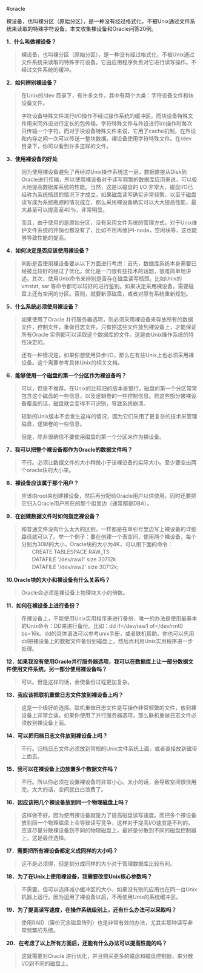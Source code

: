 #oracle

裸设备，也叫裸分区（原始分区），是一种没有经过格式化，不被Unix通过文件系统来读取的特殊字符设备。本文收集裸设备和Oracle问答20例。

**1．什么叫做裸设备？**

> 裸设备，也叫裸分区（原始分区），是一种没有经过格式化，不被Unix通过文件系统来读取的特殊字符设备。它由应用程序负责对它进行读写操作。不经过文件系统的缓冲。

**2．如何辨别裸设备？**

> 在Unix的/dev 目录下，有许多文件，其中有两个大类：字符设备文件和块设备文件。
>
> 字符设备特殊文件进行I/O操作不经过操作系统的缓冲区，而块设备特殊文件用来同外设进行定长的包传输。字符特殊文件与外设进行I/o操作时每次只传输一个字符。而对于块设备特殊文件来说，它用了cache机制，在外设和内存之间一次可以传送一整块数据。裸设备使用字符特殊文件。在/dev 目录下，你可以看到许多这样的文件。

**3．使用裸设备的好处**

> 因为使用裸设备避免了再经过Unix操作系统这一层，数据直接从Disk到Oracle进行传输，所以使用裸设备对于读写频繁的数据库应用来说，可以极大地提高数据库系统的性能。当然，这是以磁盘的 I/O 非常大，磁盘I/O已经称为系统瓶颈的情况下才成立。如果磁盘读写确实非常频繁，以至于磁盘读写成为系统瓶颈的情况成立，那么采用裸设备确实可以大大提高性能，最大甚至可以提高至40％，非常明显。
>
> 而且，由于使用的是原始分区，没有采用文件系统的管理方式，对于Unix维护文件系统的开销也都没有了，比如不用再维护I-node，空闲块等，这也能够导致性能的提高。

**4．如何决定是否应该使用裸设备？**

> 判断是否使用裸设备要从以下方面进行考虑：首先，数据库系统本身需要已经被比较好的经过了优化。优化是一门很有些技术的话题，很难简单地讲述。其次，使用Unix命令来辨别是否存在磁盘读写瓶颈。比如Unix的vmstat, sar 等命令都可以较好的进行鉴别。如果决定采用裸设备，需要磁盘上还有空闲的分区。否则，就要新添磁盘，或者对原有系统重新规划。

**5．什么系统必须使用裸设备？**

> 如果使用了Oracle 并行服务器选项，则必须采用裸设备来存放所有的数据文件，控制文件，重做日志文件。只有把这些文件放到裸设备上，才能保证所有Oracle 实例都可以读取这个数据库的文件。这是由Unix操作系统的特性决定的。
>
> 还有一种情况是，如果你想使用异步I/O，那么在有些Unix上也必须采用裸设备。这个需要参考具体Unix的相关文档。

**6．能够使用一个磁盘的第一个分区作为裸设备吗？**

> 可以，但是不推荐。在Unix的比较旧的版本是银行，磁盘的第一个分区常常包含这个磁盘的一些信息，以及逻辑卷的一些控制信息。若这些部分被裸设备覆盖的话，磁盘就会变得不可识别，导致系统崩溃。
>
> 较新的Unix版本不会发生这样的情况，因为它们采用了更复杂的技术来管理磁盘，逻辑卷的一些信息。
>
> 但是，除非很确信不要使用磁盘的第一个分区来作为裸设备。

**7．我可以把整个裸设备都作为Oracle的数据文件吗？**

> 不行。必须让数据文件的大小稍微小于该裸设备的实际大小。至少要空出两个oracle块的大小来。

**8．裸设备应该属于那个用户？**

> 应该由root来创建裸设备，然后再分配给Oracle用户以供使用。同时还要把它归入Oracle用户所在的那个组里边（通常都是DBA）。

**9．在创建数据文件时如何指定裸设备？**

> 和普通文件没有什么太大的区别，一样都是在单引号里边写上裸设备的详细路径就可以了。举一个例子：要在创建一个表空间，使用两个裸设备，每个分别为30M的大小，Oracle块的大小为4K，可以用下面的命令：  
> 　　CREATE TABLESPACE RAW_TS  
> 　　DATAFILE '/dev/raw1' size 30712k  
> 　　DATAFILE '/dev/raw2' size 30712k;

**10.Oracle块的大小和裸设备有什么关系吗？**

> Oracle会必须是裸设备上物理块大小的倍数。

**11．如何在裸设备上进行备份？**

> 在裸设备上，不能使用Unix实用程序来进行备份，唯一的办法是使用最基本的Unix命令：DD来进行备份。比如：dd if=/dev/raw1 of=/dev/rmt0 bs=16k。dd的具体语法可以参考unix手册，或者联机帮助。你也可以先用dd把裸设备上的数据文件备份到磁盘上，然后再利用Unix实用程序进一步处理。

**12．如果我没有使用Oracle并行服务器选项，我可以在数据库上让一部分数据文件使用文件系统，另一部分使用裸设备吗？**

> 可以。但是这样的话，会使备份过程更加复杂。

**13．我应该把联机重做日志文件放到裸设备上吗？**

> 这是一个极好的选择。联机重做日志文件是写操作非常频繁的文件，放到裸设备上非常合适。如果你使用了并行服务器选项，那么联机重做日志文件必须放到裸设备上面。

**14．可以把归档日志文件放到裸设备上吗？**

> 不行。归档日志文件必须放到常规的Unix文件系统上面，或者直接放到磁带上面去。

**15．我可以在裸设备上边放置多个数据文件吗？**

> 不行。所以你必须在设置裸设备时非常小心。太小的话，会导致空间很快用完，太大的话，空间就白白浪费了。

**16．因应该把几个裸设备放到同一个物理磁盘上吗？**

> 这样做不好。因为使用裸设备就是为了提高磁盘读写速度。而把多个裸设备放到同一个物理磁盘上会导致读写竞争，这样对于提高I/O速度是不利的。应该尽量分散裸设备到不同的物理磁盘上，最好是分散到不同的磁盘控制器上。这是最佳选择。

**17．需要把所有裸设备都定义成同样的大小吗？**

> 这不是必须得，但是划分成同样的大小对于管理数据库比较有利。

**18．为了在Unix上使用裸设备，我需要改变Unix核心参数吗？**

> 不需要。但可以选择减小缓冲区的大小，如果没有别的应用也在同一台Unix机器上运行。因为运用了裸设备以后，不再使用Unix的系统缓冲区。

**19．为了提高读写速度，在操作系统级别上，还有什么办法可以采取吗？**

> 使用RAID（廉价冗余磁盘阵列）也是非常有效的办法，尤其实那种读写非常频繁的系统。

**20．在考虑了以上所有方面后，还能有什么办法可以提高性能的吗？**

> 这就需要对Oracle 进行优化，并且购买更多的磁盘和磁盘控制器，来分散I/O到不同的磁盘上。
